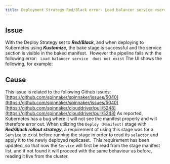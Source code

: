 ```yaml
---
title: Deployment Strategy Red/Black error- Load balancer service <service-name> does not exist
---
```


## Issue
With the Deploy Strategy set to ***Red/Black***, and when deploying to Kubernetes using ***Kustomize***, the bake stage is successful and the service section is visible in the baked manifest.  However the pipeline fails with the following error:
``` Load balancer service  does not exist```
The UI shows the following, for example:


## Cause
This issue is related to the following Github issues:[https://github.com/spinnaker/spinnaker/issues/5040](https://github.com/spinnaker/spinnaker/issues/5040)[https://github.com/spinnaker/clouddriver/pull/5248](https://github.com/spinnaker/clouddriver/pull/5248)
As reported, Kubernetes has a bug where it will not see the manifest properly and will therefore error out. When utilizing the ```Deploy (Manifest)``` stage with ***Red/Black rollout strategy***, a requirement of using this stage was for a ```Service``` to exist before running the stage in order to read its ```selector``` and apply it to the newly deployed replicaset.  This requirement has been updated, so that now the ```Service``` will first be read from the stage manifest list, and if not found it will proceed with the same behaviour as before, reading it live from the cluster. 

